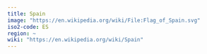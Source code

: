 ```yaml
---
title: Spain
image: "https://en.wikipedia.org/wiki/File:Flag_of_Spain.svg"
iso2-code: ES
region: ~
wiki: "https://en.wikipedia.org/wiki/Spain"
---
```

